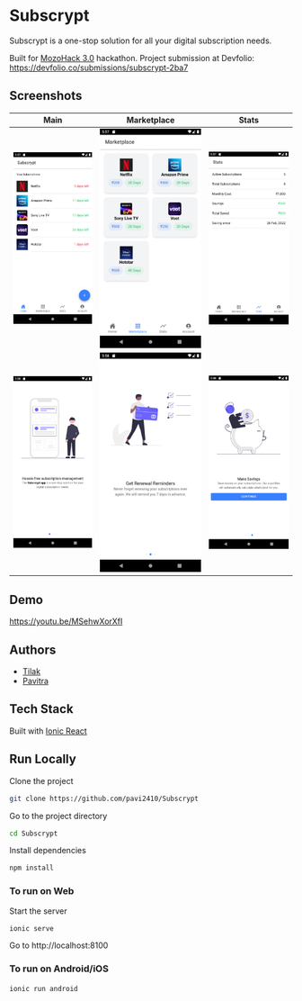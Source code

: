 
# Subscrypt

Subscrypt is a one-stop solution for all your digital subscription needs.

Built for [MozoHack 3.0](https://mozohack.srmkzilla.net/) hackathon. Project submission at Devfolio: https://devfolio.co/submissions/subscrypt-2ba7

## Screenshots

| Main | Marketplace | Stats |
| --- | --- | --- |
| ![](/media/main.png) | ![](/media/marketplace.png) | ![](/media/stats.png) |
| ![](/media/splash1.png) | ![](/media/splash2.png) | ![](/media/splash3.png) |


## Demo

https://youtu.be/MSehwXorXfI


## Authors

- [Tilak](https://www.github.com/tilak30)
- [Pavitra](https://github.com/pavi2410)


## Tech Stack

Built with [Ionic React](https://ionicframework.com/react)


## Run Locally

Clone the project

```bash
git clone https://github.com/pavi2410/Subscrypt
```

Go to the project directory

```bash
cd Subscrypt
```

Install dependencies

```bash
npm install
```

### To run on Web

Start the server

```bash
ionic serve
```

Go to http://localhost:8100

### To run on Android/iOS

```bash
ionic run android
```


